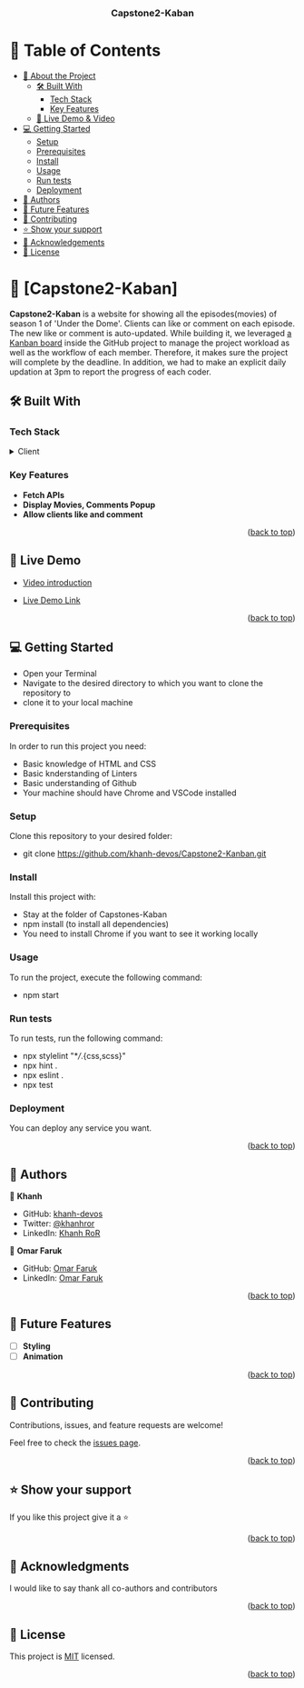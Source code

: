 <a name="readme-top"></a>

<div align="center">
  <br/>
  <h3><b>Capstone2-Kaban</b></h3>

</div>

# 📗 Table of Contents

- [📖 About the Project](#about-project)
  - [🛠 Built With](#built-with)
    - [Tech Stack](#tech-stack)
    - [Key Features](#key-features)
  - [🚀 Live Demo & Video](#live-demo)
- [💻 Getting Started](#getting-started)
  - [Setup](#setup)
  - [Prerequisites](#prerequisites)
  - [Install](#install)
  - [Usage](#usage)
  - [Run tests](#run-tests)
  - [Deployment](#deployment)
- [👥 Authors](#authors)
- [🔭 Future Features](#future-features)
- [🤝 Contributing](#contributing)
- [⭐️ Show your support](#support)
- [🙏 Acknowledgements](#acknowledgements)
- [📝 License](#license)

# 📖 [Capstone2-Kaban] <a name="about-project"></a>

**Capstone2-Kaban** is a website for showing all the episodes(movies) of season 1 of 'Under the Dome'. Clients can like or comment on each episode. The new like or comment is auto-updated. While building it, we leveraged [a Kanban board](https://github.com/khanh-devos/Capstone2-Kanban/projects/1) inside the GitHub project to manage the project workload as well as the workflow of each member. Therefore, it makes sure the project will complete by the deadline. In addition, we had to make an explicit daily updation at 3pm to report the progress of each coder.



## 🛠 Built With <a name="built-with"></a>

### Tech Stack <a name="tech-stack"></a>

<details>
  <summary>Client</summary>
  <ul>
    <li><a href="#">JS</a></li>
    <li><a href="#">HTML</a></li>
    <li><a href="#">Git & Github</a></li>
    <li><a href="#">Jest</a></li>
  </ul>
</details>

<!-- Features -->

### Key Features <a name="key-features"></a>

- **Fetch APIs**
- **Display Movies, Comments Popup**
- **Allow clients like and comment**

<p align="right">(<a href="#readme-top">back to top</a>)</p>

<!-- LIVE DEMO -->

## 🚀 Live Demo <a name="live-demo"></a>

- [Video introduction](https://drive.google.com/file/d/1xbTibjSxqzMx3r806gBVi9v2pjHfSqZq/view?usp=drive_link)

- [Live Demo Link](https://khanh-devos.github.io/Capstone2-Kanban/)

<p align="right">(<a href="#readme-top">back to top</a>)</p>

<!-- GETTING STARTED -->

## 💻 Getting Started <a name="getting-started"></a>

- Open your Terminal
- Navigate to the desired directory to which you want to clone the repository to
- clone it to your local machine

### Prerequisites

In order to run this project you need:
- Basic knowledge of HTML and CSS
- Basic knderstanding of Linters
- Basic understanding of Github
- Your machine should have Chrome and VSCode installed 

### Setup

Clone this repository to your desired folder:
- git clone https://github.com/khanh-devos/Capstone2-Kanban.git

### Install

Install this project with:

- Stay at the folder of Capstones-Kaban
- npm install (to install all dependencies) 
- You need to install Chrome if you want to see it working locally

### Usage

To run the project, execute the following command:

- npm start

### Run tests

To run tests, run the following command:

- npx stylelint "\*_/_.{css,scss}"
- npx hint .
- npx eslint .
- npx test

### Deployment

You can deploy any service you want. 

<p align="right">(<a href="#readme-top">back to top</a>)</p>

<!-- AUTHORS -->

## 👥 Authors <a name="authors"></a>

👤 **Khanh**

- GitHub: [khanh-devos](https://github.com/khanh-devos)
- Twitter: [@khanhror](https://twitter.com/home?lang=en)
- LinkedIn: [Khanh RoR](https://www.linkedin.com/in/khanh-ror-3b4344246/)

👤 **Omar Faruk**

- GitHub: [Omar Faruk](https://github.com/aqurds)
- LinkedIn: [Omar Faruk](https://www.linkedin.com/in/aqurds/)

<p align="right">(<a href="#readme-top">back to top</a>)</p>

<!-- FUTURE FEATURES -->

## 🔭 Future Features <a name="future-features"></a>

- [ ] **Styling**
- [ ] **Animation**

<p align="right">(<a href="#readme-top">back to top</a>)</p>

<!-- CONTRIBUTING -->

## 🤝 Contributing <a name="contributing"></a>

Contributions, issues, and feature requests are welcome!

Feel free to check the [issues page](https://github.com/khanh-devos/Capstone2-Kanban/issues).

<p align="right">(<a href="#readme-top">back to top</a>)</p>

<!-- SUPPORT -->

## ⭐️ Show your support <a name="support"></a>

If you like this project give it a ⭐️

<p align="right">(<a href="#readme-top">back to top</a>)</p>

<!-- ACKNOWLEDGEMENTS -->

## 🙏 Acknowledgments <a name="acknowledgements"></a>

I would like to say thank all co-authors and contributors

<p align="right">(<a href="#readme-top">back to top</a>)</p>

<!-- LICENSE -->

## 📝 License <a name="license"></a>

This project is [MIT](./MIT.md) licensed.

<p align="right">(<a href="#readme-top">back to top</a>)</p>
